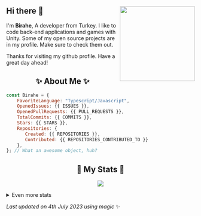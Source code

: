 ## Hi there 👋 <img align="right" src="https://avatars.githubusercontent.com/u/54510753?s=400&u=e4d15ddfcc5587e3c7f12391bd15dd0d03cc0090&v=4" width="200" />
I'm **Birahe**, A developer from Turkey. I like to code back-end applications and games with Unity. Some of my open source projects are in my profile. Make sure to check them out.
  
Thanks for visiting my github profile. Have a great day ahead!
  
<h2 align="center"> ✨ About Me ✨</h2>

```js
const Birahe = {
    FavoriteLanguage: "Typescript/Javascript",
    OpenedIssues: {{ ISSUES }},
    OpenedPullRequests: {{ PULL_REQUESTS }},
    TotalCommits: {{ COMMITS }},
    Stars: {{ STARS }},
    Repositories: {
       Created: {{ REPOSITORIES }},
       Contributed: {{ REPOSITORIES_CONTRIBUTED_TO }}
    },
}; // What an awesome object, huh?
```
  
<h2 align="center"> 🚀 My Stats 🚀</h2>
<p align="center">
<img src="https://github-readme-streak-stats.herokuapp.com/?user=Birahe&theme=tokyonight">
</p>
<details>
  <summary>
      Even more stats
  </summary>
  <p align="center">
    <img src="https://github-profile-trophy.vercel.app/?username=Birahe&theme=dracula">
    <img src="https://github-readme-stats.vercel.app/api?username=Birahe&theme=tokyonight&count_private=true&show_icons=true&include_all_commits=true">
    <img src="https://github-readme-stats.vercel.app/api/wakatime?username=Birahe&theme=synthwave&langs_count=5&custom_title=Time%20Spent%20In...">
  </p>
</details>
  
<!-- Last updated on Tue Jul 04 2023 00:51:20 GMT+0000 (Coordinated Universal Time) ;-;-->
<i>Last updated on 4th July 2023 using magic</i> ✨